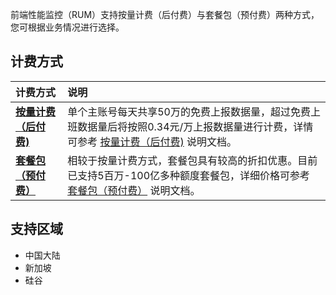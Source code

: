 ﻿前端性能监控（RUM）支持按量计费（后付费）与套餐包（预付费）两种方式，您可根据业务情况进行选择。

## 计费方式

| 计费方式                                                     | 说明                                                         |
| :----------------------------------------------------------- | :----------------------------------------------------------- |
| **[按量计费（后付费)](https://cloud.tencent.com/document/product/1464/61491)** | 单个主账号每天共享50万的免费上报数据量，超过免费上班数据量后将按照0.34元/万上报数据量进行计费，详情可参考 [按量计费（后付费)](https://cloud.tencent.com/document/product/1464/61491) 说明文档。|
| **[套餐包（预付费）]()**                                     | 相较于按量计费方式，套餐包具有较高的折扣优惠。目前已支持5百万-100亿多种额度套餐包，详细价格可参考 [套餐包（预付费）](https://cloud.tencent.com/document/product/1464/84483) 说明文档。|

## 支持区域

- 中国大陆 
- 新加坡
- 硅谷
